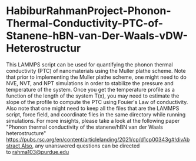 # HabiburRahmanProject-Phonon-Thermal-Conductivity-PTC-of-Stanene-hBN-van-Der-Waals-vDW-Heterostructur
This LAMMPS script can be used for quantifying the phonon thermal conductivity (PTC) of nanomaterials using the Muller plathe scheme. Note that prior to implementing the Muller plathe scheme, one might need to do NVE, NVT, and NPT simulations in order to stabilize the pressure and temperature of the system. Once you get the temperature profile as a function of the length of the system T(x), you may need to estimate the slope of the profile to compute the PTC using Fouier's Law of conductivity. Also note that one might need to keep all the files that are the LAMMPS script, force field, and coordinate files in the same directory while running simulations. For more insights, please take a look at the following paper "Phonon thermal conductivity of the stanene/hBN van der Waals heterostructure" https://pubs.rsc.org/en/content/articlelanding/2021/cp/d1cp00343g#!divAbstract Also, any unanswered questions can be directed to rahma103@purdue.edu
